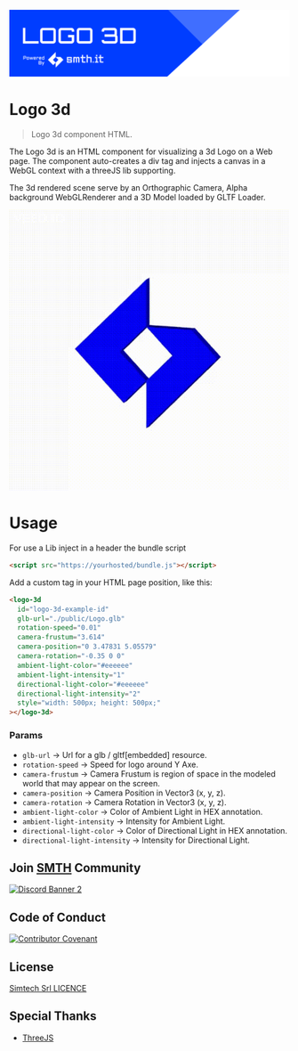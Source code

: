 [![Banner](static/logo3D.png)](https://smth.it)

# Logo 3d

> Logo 3d component HTML.

The Logo 3d is an HTML component for visualizing a 3d Logo on a Web page.
The component auto-creates a div tag and injects a canvas in a WebGL context with a threeJS lib supporting.

The 3d rendered scene serve by an Orthographic Camera, Alpha background WebGLRenderer and a 3D Model loaded by GLTF Loader.

[![Banner](static/logo3D.gif)](https://smth.it)
# Usage

For use a Lib inject in a header the bundle script

```html
<script src="https://yourhosted/bundle.js"></script>
```

Add a custom tag in your HTML page position, like this:

```html
<logo-3d
  id="logo-3d-example-id"
  glb-url="./public/Logo.glb"
  rotation-speed="0.01"
  camera-frustum="3.614"
  camera-position="0 3.47831 5.05579"
  camera-rotation="-0.35 0 0"
  ambient-light-color="#eeeeee"
  ambient-light-intensity="1"
  directional-light-color="#eeeeee"
  directional-light-intensity="2"
  style="width: 500px; height: 500px;"
></logo-3d>
```

### Params

* `glb-url` -> Url for a glb / gltf[embedded] resource.
* `rotation-speed` -> Speed for logo around Y Axe.
* `camera-frustum` -> Camera Frustum is region of space in the modeled world that may appear on the screen.
* `camera-position` -> Camera Position in Vector3 (x, y, z).
* `camera-rotation` -> Camera Rotation in Vector3 (x, y, z).
* `ambient-light-color` -> Color of Ambient Light in HEX annotation.
* `ambient-light-intensity` -> Intensity for Ambient Light.
* `directional-light-color` -> Color of Directional Light in HEX annotation.
* `directional-light-intensity` -> Intensity for Directional Light.


## Join [SMTH](https://smth.it) Community

[![Discord Banner 2](https://discordapp.com/api/guilds/748546400631128204/widget.png?style=banner2)](https://discord.gg/H6NkzZy)
## Code of Conduct

[![Contributor Covenant](https://img.shields.io/badge/Contributor%20Covenant-v2.0%20adopted-ff69b4.svg)](CODE_OF_CONDUCT.md)

## License

[Simtech Srl LICENCE](LICENSE)

## Special Thanks

- [ThreeJS](https://threejs.org/)
